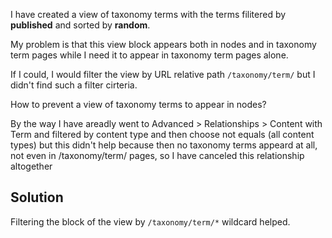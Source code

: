 I have created a view of taxonomy terms with the terms filitered by **published** and sorted by **random**.

My problem is that this view block appears both in nodes and in taxonomy term pages while I need it to appear in taxonomy term pages alone.

If I could, I would filter the view by URL relative path `/taxonomy/term/` but I didn't find such a filter cirteria.

How to prevent a view of taxonomy terms to appear in nodes?

By the way I have areadly went to Advanced > Relationships > Content with Term and filtered by content type and then choose not equals (all content types) but this didn't help because then no taxonomy terms appeard at all, not even in /taxonomy/term/ pages, so I have canceled this relationship altogether

## Solution

Filtering the block of the view by `/taxonomy/term/*` wildcard helped.
